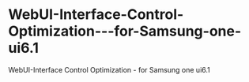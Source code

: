 # WebUI-Interface-Control-Optimization---for-Samsung-one-ui6.1
WebUI-Interface Control Optimization - for Samsung one ui6.1

